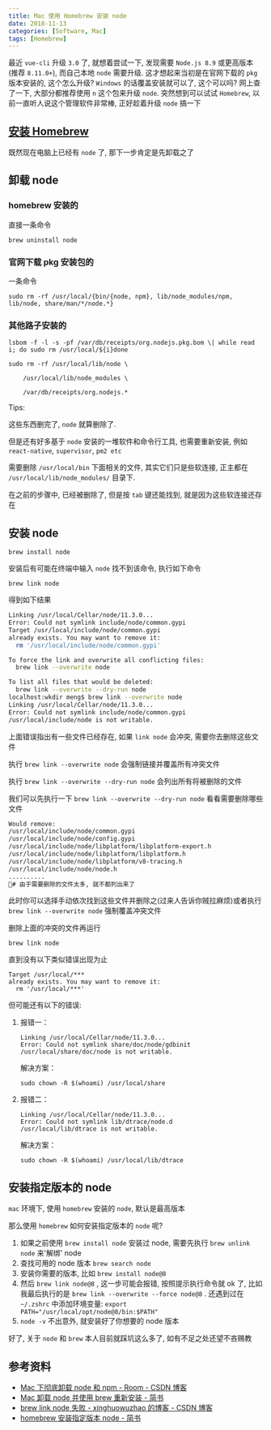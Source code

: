 ```yaml
---
title: Mac 使用 Homebrew 安装 node
date: 2018-11-13
categories: [Software, Mac]
tags: [Homebrew]
---
```


最近 `vue-cli` 升级 `3.0` 了, 就想着尝试一下, 发现需要 `Node.js 8.9` 或更高版本 (推荐 `8.11.0+`), 而自己本地 `node` 需要升级. 这才想起来当初是在官网下载的 `pkg` 版本安装的, 这个怎么升级? `Windows` 的话覆盖安装就可以了, 这个可以吗? 网上查了一下, 大部分都推荐使用 `n` 这个包来升级 `node`. 突然想到可以试试 `Homebrew`, 以前一直听人说这个管理软件非常棒, 正好趁着升级 `node` 搞一下

## [安装 Homebrew](https://tsz.now.sh/2018/10/27/Mac-terminal-software-installation-tool-Homebrew/)

既然现在电脑上已经有 `node` 了, 那下一步肯定是先卸载之了

## 卸载 node

### homebrew 安装的

直接一条命令

    brew uninstall node

### 官网下载 pkg 安装包的

一条命令

    sudo rm -rf /usr/local/{bin/{node, npm}, lib/node_modules/npm, lib/node, share/man/*/node.*}

### 其他路子安装的

```
lsbom -f -l -s -pf /var/db/receipts/org.nodejs.pkg.bom \| while read i; do sudo rm /usr/local/${i}done

sudo rm -rf /usr/local/lib/node \

    /usr/local/lib/node_modules \

    /var/db/receipts/org.nodejs.*
```

Tips:

这些东西删完了, `node` 就算删除了.

但是还有好多基于 `node` 安装的一堆软件和命令行工具, 也需要重新安装, 例如 `react-native`, `supervisor`, `pm2 etc`

需要删除 `/usr/local/bin` 下面相关的文件, 其实它们只是些软连接, 正主都在 `/usr/local/lib/node_modules/` 目录下.

在之前的步骤中, 已经被删除了, 但是按 `tab` 键还能找到, 就是因为这些软连接还存在

## 安装 node

    brew install node

安装后有可能在终端中输入 `node` 找不到该命令, 执行如下命令

    brew link node

得到如下结果

```zsh
Linking /usr/local/Cellar/node/11.3.0...
Error: Could not symlink include/node/common.gypi
Target /usr/local/include/node/common.gypi
already exists. You may want to remove it:
  rm '/usr/local/include/node/common.gypi'

To force the link and overwrite all conflicting files:
  brew link --overwrite node

To list all files that would be deleted:
  brew link --overwrite --dry-run node
localhost:wkdir meng$ brew link --overwrite node
Linking /usr/local/Cellar/node/11.3.0...
Error: Could not symlink include/node/common.gypi
/usr/local/include/node is not writable.
```

上面错误指出有一些文件已经存在, 如果 `link node` 会冲突, 需要你去删除这些文件

执行 `brew link --overwrite node` 会强制链接并覆盖所有冲突文件

执行 `brew link --overwrite --dry-run node` 会列出所有将被删除的文件

我们可以先执行一下 `brew link --overwrite --dry-run node` 看看需要删除哪些文件

```zsh
Would remove:
/usr/local/include/node/common.gypi
/usr/local/include/node/config.gypi
/usr/local/include/node/libplatform/libplatform-export.h
/usr/local/include/node/libplatform/libplatform.h
/usr/local/include/node/libplatform/v8-tracing.h
/usr/local/include/node/node.h
..........
# 由于需要删除的文件太多, 就不都列出来了
```

此时你可以选择手动依次找到这些文件并删除之(过来人告诉你贼拉麻烦)或者执行 `brew link --overwrite node` 强制覆盖冲突文件

删除上面的冲突的文件再运行

    brew link node

直到没有以下类似错误出现为止

```
Target /usr/local/***
already exists. You may want to remove it:
  rm '/usr/local/***'
```

但可能还有以下的错误:

1. 报错一：

    ```
    Linking /usr/local/Cellar/node/11.3.0... 
    Error: Could not symlink share/doc/node/gdbinit
    /usr/local/share/doc/node is not writable.
    ```

    解决方案：

    `sudo chown -R $(whoami) /usr/local/share`

2. 报错二：

    ```
    Linking /usr/local/Cellar/node/11.3.0... 
    Error: Could not symlink lib/dtrace/node.d
    /usr/local/lib/dtrace is not writable.
    ```

    解决方案：

    `sudo chown -R $(whoami) /usr/local/lib/dtrace`

## 安装指定版本的 node

`mac` 环境下, 使用 `homebrew` 安装的 `node`, 默认是最高版本

那么使用 `homebrew` 如何安装指定版本的 `node` 呢?

1. 如果之前使用 `brew install node` 安装过 node, 需要先执行 `brew unlink node` 来'解绑' node
2. 查找可用的 node 版本 `brew search node`
3. 安装你需要的版本, 比如 `brew install node@8`
4. 然后 `brew link node@8` , 这一步可能会报错, 按照提示执行命令就 ok 了, 比如我最后执行的是 `brew link --overwrite --force node@8` . 还遇到过在 `~/.zshrc` 中添加环境变量: `export PATH="/usr/local/opt/node@8/bin:$PATH"`
5. `node -v` 不出意外, 就安装好了你想要的 node 版本

好了, 关于 `node` 和 `brew` 本人目前就踩坑这么多了, 如有不足之处还望不吝赐教

## 参考资料

- [Mac 下彻底卸载 node 和 npm - Room - CSDN 博客](https://blog.csdn.net/shiquanqq/article/details/78032943)
- [Mac 卸载 node 并使用 brew 重新安装 - 简书](https://www.jianshu.com/p/78032a310ca6)
- [brew link node 失败 - xinghuowuzhao 的博客 - CSDN 博客](https://blog.csdn.net/xinghuowuzhao/article/details/77509327)
- [homebrew 安装指定版本 node - 简书](https://www.jianshu.com/p/c5c298486dbd)
